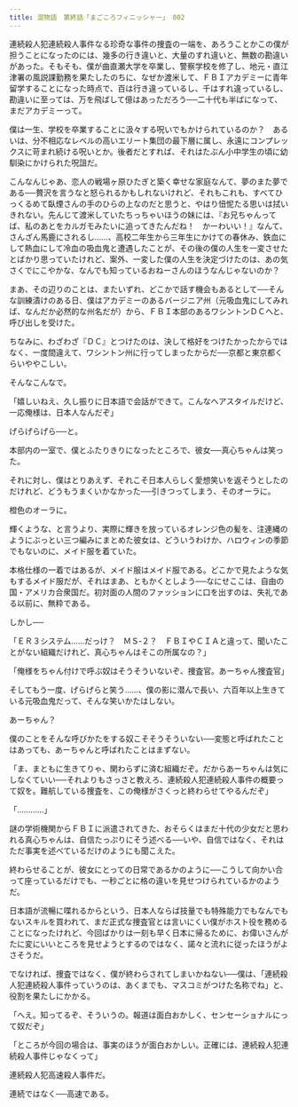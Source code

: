 ```yaml
---
title: 混物語　第終話「まごころフィニッシャー」 002
---
```


連続殺人犯連続殺人事件なる珍奇な事件の捜査の一端を、あろうことかこの僕が担うことになったのには、幾多の行き違いと、大量のすれ違いと、無数の勘違いがあった。そもそも、僕が曲直瀬大学を卒業し、警察学校を修了し、地元・直江津署の風説課勤務を果たしたのちに、なぜか渡米して、ＦＢＩアカデミーに青年留学することになった時点で、百は行き違っているし、千はすれ違っているし、勘違いに至っては、万を飛ばして億はあっただろう──二十代も半ばになって、まだアカデミーって。

僕は一生、学校を卒業することに汲々する呪いでもかけられているのか？　あるいは、分不相応なレベルの高いエリート集団の最下層に属し、永遠にコンプレックスに苛まれ続ける呪いとか。後者だとすれば、それはたぶん小中学生の頃に幼馴染にかけられた呪詛だ。

こんなんじゃあ、恋人の戦場ヶ原ひたぎと築く幸せな家庭なんて、夢のまた夢である──贅沢を言うなと怒られるかもしれないけれど、それもこれも、すべてひっくるめて臥煙さんの手のひらの上なのだと思うと、やはり忸怩たる思いは拭いきれない。先んじて渡米していたちっちゃいほうの妹には、『お兄ちゃんってば、私のあとをカルガモみたいに追ってきたんだね！　かーわいい！』なんて、さんざん馬鹿にされるし……、高校二年生から三年生にかけての春休み、鉄血にして熱血にして冷血の吸血鬼と遭遇したことが、その後の僕の人生を一変させたとばかり思っていたけれど、案外、一変した僕の人生を決定づけたのは、あの気さくでにこやかな、なんでも知っているおねーさんのほうなんじゃないのか？

まあ、その辺りのことは、またいずれ、どこかで話す機会もあるとして──そんな訓練漬けのある日、僕はアカデミーのあるバージニア州（元吸血鬼にしてみれば、なんだか必然的な州名だが）から、ＦＢＩ本部のあるワシントンＤＣへと、呼び出しを受けた。

ちなみに、わざわざ『ＤＣ』とつけたのは、決して格好をつけたかったからではなく、一度間違えて、ワシントン州に行ってしまったからだ──京都と東京都くらいややこしい。

そんなこんなで。

「嬉しいねえ、久し振りに日本語で会話ができて。こんなヘアスタイルだけど、一応俺様は、日本人なんだぞ」

げらげらげら──と。

本部内の一室で、僕とふたりきりになったところで、彼女──真心ちゃんは笑った。

それに対し、僕はとりあえず、それこそ日本人らしく愛想笑いを返そうとしたのだけれど、どうもうまくいかなかった──引きつってしまう、そのオーラに。

橙色のオーラに。

輝くような、と言うより、実際に輝きを放っているオレンジ色の髪を、注連縄のようにぶっとい三つ編みにまとめた彼女は、どういうわけか、ハロウィンの季節でもないのに、メイド服を着ていた。

本格仕様の一着ではあるが、メイド服はメイド服である。どこかで見たような気もするメイド服だが、それはまあ、ともかくとしよう──なにせここは、自由の国・アメリカ合衆国だ。初対面の人間のファッションに口を出すのは、失礼である以前に、無粋である。

しかし──

「ＥＲ３システム……だっけ？　ＭＳ‐２？　ＦＢＩやＣＩＡと違って、聞いたことがない組織だけれど、真心ちゃんはそこの所属なの？」

「俺様をちゃん付けで呼ぶ奴はそうそういないぞ、捜査官。あーちゃん捜査官」

そしてもう一度、げらげらと笑う……、僕の影に潜んで長い、六百年以上生きている元吸血鬼だって、そんな笑いかたはしない。

あーちゃん？

僕のことをそんな呼びかたをする奴こそそうそういない──変態と呼ばれたことはあっても、あーちゃんと呼ばれたことはまずない。

「ま、まともに生きてりゃ、関わらずに済む組織だぞ。だからあーちゃんは気にしなくていい──それよりもさっさと教えろ、連続殺人犯連続殺人事件の概要って奴を。難航している捜査を、この俺様がさくっと終わらせてやるんだぞ」

「…………」

謎の学術機関からＦＢＩに派遣されてきた、おそらくはまだ十代の少女だと思われる真心ちゃんは、自信たっぷりにそう述べる──いや、自信ではなく、それはただ事実を述べているだけのようにも聞こえた。

終わらせることが、彼女にとっての日常であるかのように──こうして向かい合って座っているだけでも、一秒ごとに格の違いを見せつけられているかのようだ。

日本語が流暢に喋れるからという、日本人ならば技量でも特殊能力でもなんでもないスキルを買われて、まだ正式な捜査官とは言いにくい僕がホスト役を務めることになったけれど、今回ばかりは一刻も早く日本に帰るために、お偉いさんがたに変にいいところを見せようとするのではなく、諾々と流れに従ったほうがよさそうだ。

でなければ、捜査ではなく、僕が終わらされてしまいかねない──僕は、「連続殺人犯連続殺人事件っていうのは、あくまでも、マスコミがつけた名称でね」と、役割を果たしにかかる。

「へえ。知ってるぞ、そういうの。報道は面白おかしく、センセーショナルにって奴だぞ」

「ところが今回の場合は、事実のほうが面白おかしい。正確には、連続殺人犯連続殺人事件じゃなくって」

連続殺人犯高速殺人事件だ。

連続ではなく──高速である。
